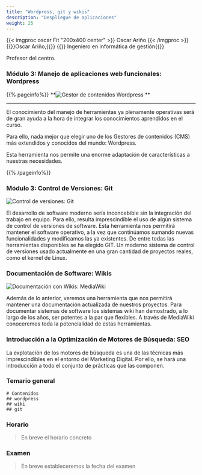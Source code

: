 ```yaml
---
title: "Wordpress, git y wikis"
description: "Despliegue de aplicaciones"
weight: 25
---
```



{{< imgproc oscar Fit "200x400 center" >}}
Oscar Ariño
{{< /imgproc >}}
{{<color color="text-alert">}}Oscar Ariño,{{</color>}}
{{<color>}} Ingeniero en informática de gestión{{</color>}}

Profesor del centro.


### Módulo 3: Manejo de aplicaciones web funcionales: Wordpress

{{% pageinfo%}}
 **![Gestor de contenidos Wordpress](https://upload.wikimedia.org/wikipedia/commons/thumb/0/09/Wordpress-Logo.svg/240px-Wordpress-Logo.svg.png "Gestor de contenidos Wordpress")
**
 ***
El conocimiento del manejo de herramientas ya plenamente operativas será de gran ayuda a la hora de integrar los conocimientos aprendidos en el curso.

Para ello, nada mejor que elegir uno de los Gestores de contenidos (CMS) más extendidos y conocidos del mundo: Wordpress.

Esta herramienta nos permite una enorme adaptación de características a nuestras necesidades.

{{% /pageinfo%}}


### Módulo 3: Control de Versiones: Git

![Control de versiones: Git](https://upload.wikimedia.org/wikipedia/commons/thumb/e/e0/Git-logo.svg/320px-Git-logo.svg.png "Control de versiones: Git")

El desarrollo de software moderno sería inconcebible sin la integración del trabajo en equipo. Para ello, resulta imprescindible
el uso de algún sistema de control de versiones de software. Esta herramienta nos permitirá mantener el software operativo, a la
vez que continúamos sumando nuevas funcionalidades y modificamos las ya existentes.
De entre todas las herramientas disponibles se ha elegido GIT. Un moderno sistema de control de versiones usado actualmente en una
gran cantidad de proyectos reales, como el kernel de Linux.



### Documentación de Software: Wikis

![Documentación con Wikis: MediaWiki](https://upload.wikimedia.org/wikipedia/commons/thumb/d/dd/MediaWiki-2020-logo.svg/270px-MediaWiki-2020-logo.svg.png "Documentación con Wikis: MediaWiki")

Además de lo anterior, veremos una herramienta que nos permitirá mantener una documentación actualizada de nuestros proyectos.
Para documentar sistemas de software los sistemas wiki han demostrado, a lo largo de los años, ser potentes a la par que flexibles.
A través de MediaWiki conoceremos toda la potencialidad de estas herramientas.


### Introducción a la Optimización de Motores de Búsqueda: SEO

La explotación de los motores de búsqueda es una de las técnicas más imprescindibles en
el entorno del Marketing Digital. Por ello, se hará una introducción a todo el conjunto
de prácticas que las componen.

### Temario general
```markmap
# Contenidos
## wordpress
## wiki
## git
```

[//]: # (### Horario)

[//]: # ()
[//]: # ({{< imgproc horario Fit "800x700 center" >}})

[//]: # ()
[//]: # ({{< /imgproc >}})

[//]: # (### Examen)

[//]: # ({{<color color="text-success">}}20 de abril, {{</color>}})

[//]: # ({{<color>}}desde las 8:30 hasta las 11:00 horas{{</color>}})

### Horario
> En breve el horario concreto
### Examen
> En breve estableceremos la fecha del examen
